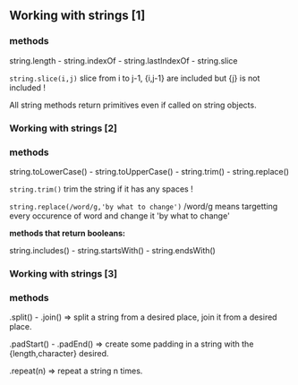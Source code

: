 ## Working with strings [1]

### methods

string.length - string.indexOf - string.lastIndexOf - string.slice

`string.slice(i,j)` slice from i to j-1, {i,j-1} are included but {j} is not included !

All string methods return primitives even if called on string objects.

### Working with strings [2]

### methods

string.toLowerCase() - string.toUpperCase() - string.trim() - string.replace()

`string.trim()` trim the string if it has any spaces !

`string.replace(/word/g,'by what to change')` /word/g means targetting every occurence of word and change it 'by what to change'

**methods that return booleans:**

string.includes() - string.startsWith() - string.endsWith()

### Working with strings [3]

### methods

.split() - .join() => split a string from a desired place, join it from a desired place.

.padStart() - .padEnd() => create some padding in a string with the {length,character} desired.

.repeat(n) => repeat a string n times.
